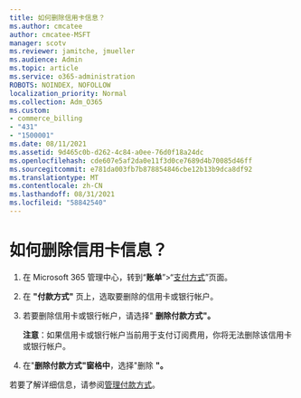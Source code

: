 ```yaml
---
title: 如何删除信用卡信息？
ms.author: cmcatee
author: cmcatee-MSFT
manager: scotv
ms.reviewer: jamitche, jmueller
ms.audience: Admin
ms.topic: article
ms.service: o365-administration
ROBOTS: NOINDEX, NOFOLLOW
localization_priority: Normal
ms.collection: Adm_O365
ms.custom:
- commerce_billing
- "431"
- "1500001"
ms.date: 08/11/2021
ms.assetid: 9d465c0b-d262-4c84-a0ee-76d0f18a24dc
ms.openlocfilehash: cde607e5af2da0e11f3d0ce7689d4b70085d46ff
ms.sourcegitcommit: e781da003fb7b878854846cbe12b13b9dca8df92
ms.translationtype: MT
ms.contentlocale: zh-CN
ms.lasthandoff: 08/31/2021
ms.locfileid: "58842540"
---
```

# <a name="how-do-i-remove-my-credit-card-information"></a>如何删除信用卡信息？

1. 在 Microsoft 365 管理中心，转到“**账单**”\>“[支付方式](https://go.microsoft.com/fwlink/p/?linkid=2018806)”页面。

2. 在 **"付款方式"** 页上，选取要删除的信用卡或银行帐户。

3. 若要删除信用卡或银行帐户，请选择" **删除付款方式"。**

    **注意**：如果信用卡或银行帐户当前用于支付订阅费用，你将无法删除该信用卡或银行帐户。

4. 在"**删除付款方式"窗格中**，选择"删除 **"。**

若要了解详细信息，请参阅[管理付款方式](https://docs.microsoft.com/microsoft-365/commerce/billing-and-payments/manage-payment-methods)。